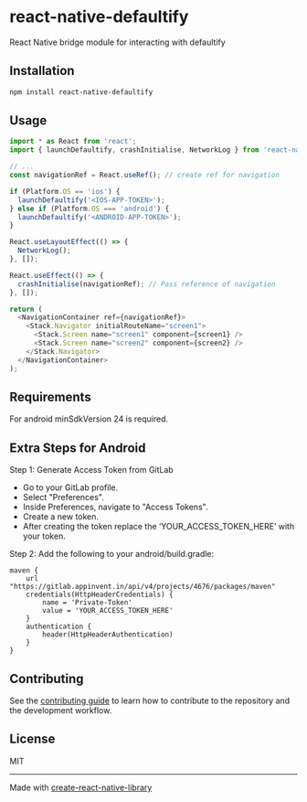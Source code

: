 # react-native-defaultify

React Native bridge module for interacting with defaultify

## Installation

```sh
npm install react-native-defaultify
```

## Usage

```js
import * as React from 'react';
import { launchDefaultify, crashInitialise, NetworkLog } from 'react-native-defaultify';

// ...
const navigationRef = React.useRef(); // create ref for navigation

if (Platform.OS == 'ios') {
  launchDefaultify('<IOS-APP-TOKEN>');
} else if (Platform.OS === 'android') {
  launchDefaultify('<ANDROID-APP-TOKEN>');
}

React.useLayoutEffect(() => {
  NetworkLog();
}, []);

React.useEffect(() => {
  crashInitialise(navigationRef); // Pass reference of navigation
}, []);

return (
  <NavigationContainer ref={navigationRef}>
    <Stack.Navigator initialRouteName="screen1">
      <Stack.Screen name="screen1" component={screen1} />
      <Stack.Screen name="screen2" component={screen2} />
    </Stack.Navigator>
  </NavigationContainer>
);
```

## Requirements

For android minSdkVersion 24 is required.

## Extra Steps for Android

Step 1: Generate Access Token from GitLab

- Go to your GitLab profile.
- Select "Preferences".
- Inside Preferences, navigate to "Access Tokens".
- Create a new token.
- After creating the token replace the ‘YOUR_ACCESS_TOKEN_HERE’ with your token.

Step 2: Add the following to your android/build.gradle:

```android
maven {
    url "https://gitlab.appinvent.in/api/v4/projects/4676/packages/maven"
    credentials(HttpHeaderCredentials) {
        name = 'Private-Token'
        value = 'YOUR_ACCESS_TOKEN_HERE'
    }
    authentication {
        header(HttpHeaderAuthentication)
    }
}

```

## Contributing

See the [contributing guide](CONTRIBUTING.md) to learn how to contribute to the repository and the development workflow.

## License

MIT

---

Made with [create-react-native-library](https://github.com/callstack/react-native-builder-bob)
